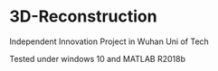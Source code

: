 # 3D-Reconstruction
Independent Innovation Project in Wuhan Uni of Tech 

Tested under windows 10 and MATLAB R2018b
